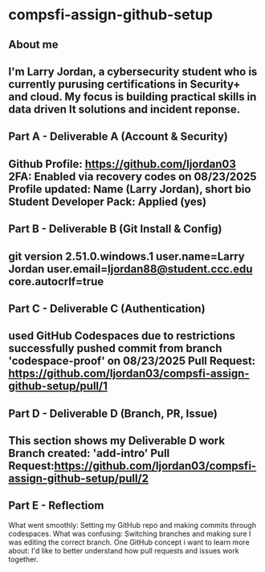# compsfi-assign-github-setup 
## About me
I'm Larry Jordan, a cybersecurity student who is currently purusing certifications in Security+ and cloud. My focus is building practical skills in data driven It solutions and incident reponse.
---
## Part A - Deliverable A (Account & Security)
Github Profile: https://github.com/ljordan03
2FA: Enabled via recovery codes on 08/23/2025
Profile updated: Name (Larry Jordan), short bio
Student Developer Pack: Applied (yes)
---
## Part B - Deliverable B (Git Install & Config)
git version 2.51.0.windows.1
user.name=Larry Jordan
user.email=ljordan88@student.ccc.edu
core.autocrlf=true
---
## Part C - Deliverable C (Authentication)
used GitHub Codespaces due to restrictions
successfully pushed commit from branch 'codespace-proof' on 08/23/2025
Pull Request: <https://github.com/ljordan03/compsfi-assign-github-setup/pull/1>
---
## Part D - Deliverable D (Branch, PR, Issue)
This section shows my Deliverable D work
Branch created: 'add-intro' 
Pull Request:<https://github.com/ljordan03/compsfi-assign-github-setup/pull/2>
---
## Part E - Reflectiom
What went smoothly: Setting my GitHub repo and making commits through codespaces.
What was confusing: Switching branches and making sure I was editing the correct branch. 
One GitHub concept i want to learn more about: I'd like to better understand how pull requests and issues work together.
